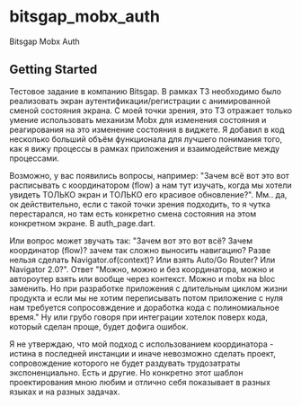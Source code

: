 # bitsgap_mobx_auth

Bitsgap Mobx Auth

## Getting Started

Тестовое задание в компанию Bitsgap. В рамках ТЗ необходимо было реализовать
экран аутентификации/регистрации с анимированной сменой состояния экрана.
С моей точки зрения, это ТЗ отражает только умение использовать механизм Mobx
для изменения состояния и реагирования на это изменение состояния в виджете.
Я добавил в код несколько больший объём функционала для лучшего понимания того,
как я вижу процессы в рамках приложения и взаимодействие между процессами.

Возможно, у вас появились вопросы, например: "Зачем всё вот это вот расписывать
с координатором (flow) а нам тут изучать, когда мы хотели увидеть ТОЛЬКО экран
и ТОЛЬКО его красивое обновление?". Мм.. да, ок действительно, если с такой
точки зрения подходить, то я чутка перестарался, но там есть конкретно смена
состояния на этом конкретном экране. В auth_page.dart.

Или вопрос может звучать так: "Зачем вот это вот всё? Зачем координатор (flow)?
зачем так сложно выносить навигацию? Разве нельзя сделать Navigator.of(context)?
Или взять Auto/Go Router? Или Navigator 2.0?". Ответ "Можно, можно и без
координатора, можно и автороутер взять или вообще через контекст. Можно и
mobx на bloc заменить. Но при разработке приложения с длительным циклом жизни
продукта и если мы не хотим переписывать потом приложение с нуля нам требуется
сопросовждение и доработка кода с полиномиальное время." Ну или грубо говоря
при интеграции хотелок поверх кода, который сделан проще, будет дофига ошибок.

Я не утверждаю, что мой подход с использованием координатора - истина в
последней инстанции и иначе невозможно сделать проект, сопровождение которого
не будет раздувать трудозатраты экспоненциально. Есть и другие. Но конкретно
этот шаблон проектирования мною любим и отлично себя показывает
в разных языках и на разных задачах.